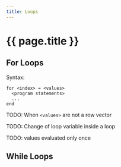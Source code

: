 ```yaml
---
title: Loops
---
```


# {{ page.title }}

## For Loops

Syntax:

~~~
for <index> = <values>
  <program statements>
  ...
end
~~~

TODO: When `<values>` are not a row vector

TODO: Change of loop variable inside a loop

TODO: values evaluated only once

## While Loops

